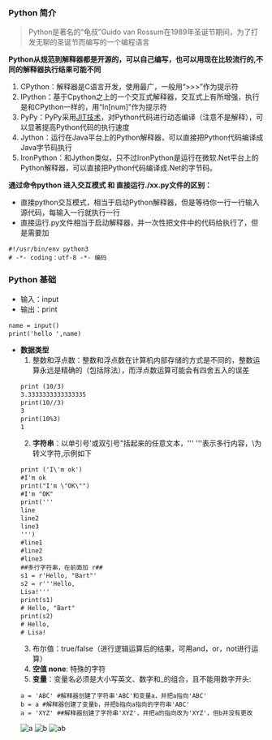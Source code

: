 ### Python 简介
> Python是著名的“龟叔”Guido van Rossum在1989年圣诞节期间，为了打发无聊的圣诞节而编写的一个编程语言

**Python从规范到解释器都是开源的，可以自己编写，也可以用现在比较流行的,不同的解释器执行结果可能不同**
1. CPython：解释器是C语言开发，使用最广，一般用“>>>”作为提示符
2. IPython：基于Cpython之上的一个交互式解释器，交互式上有所增强，执行是和CPython一样的，用“In[num]”作为提示符
3. PyPy：PyPy采用[JIT技术](https://en.wikipedia.org/wiki/Just-in-time_compilation)，对Python代码进行动态编译（注意不是解释），可以显著提高Python代码的执行速度
4. Jython：运行在Java平台上的Python解释器，可以直接把Python代码编译成Java字节码执行
5. IronPython：和Jython类似，只不过IronPython是运行在微软.Net平台上的Python解释器，可以直接把Python代码编译成.Net的字节码。

**通过命令python 进入交互模式 和 直接运行./xx.py文件的区别：**
- 直接python交互模式，相当于启动Python解释器，但是等待你一行一行输入源代码，每输入一行就执行一行
- 直接运行.py文件相当于启动解释器，并一次性把文件中的代码给执行了，但是需要加
 ```
#!/usr/bin/env python3
# -*- coding：utf-8 -*- 编码
 ```
### Python 基础
- 输入：input
- 输出：print
```
name = input()
print('hello ',name)
```
- **数据类型**
    1. 整数和浮点数：整数和浮点数在计算机内部存储的方式是不同的，整数运算永远是精确的（包括除法），而浮点数运算可能会有四舍五入的误差
    ```
    print (10/3)
    3.3333333333333335
    print(10//3)
    3
    print(10%3)
    1
    ```
    2. **字符串**：以单引号'或双引号"括起来的任意文本，''' '''表示多行内容，\为转义字符,示例如下
    ```
    print ('I\'m ok')
    #I'm ok
    print("I'm \"OK\"")
    #I'm "OK"
    print('''
    line
    line2
    line3
    ''')
    #line1
    #line2
    #line3
    ##多行字符串，在前面加 r##
    s1 = r'Hello, "Bart"'
    s2 = r'''Hello,
    Lisa!'''
    print(s1)
    # Hello, "Bart"
    print(s2)
    # Hello,
    # Lisa!
    ```
    3. 布尔值：true/false（进行逻辑运算后的结果，可用and，or，not进行运算）
    4. **空值 none**: 特殊的字符
    5. **变量**：变量名必须是大小写英文、数字和_的组合，且不能用数字开头:
    ```
    a = 'ABC' #解释器创建了字符串'ABC'和变量a，并把a指向'ABC'
    b = a #解释器创建了变量b，并把b指向a指向的字符串'ABC'
    a = 'XYZ' ##解释器创建了字符串'XYZ'，并把a的指向改为'XYZ'，但b并没有更改
    ```
    ![a](\_images\st1.PNG)
    ![b](\_images\st2.PNG)
    ![ab](\_images\st3.PNG)
